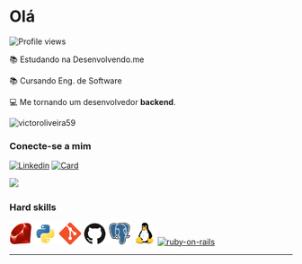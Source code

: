# Olá

<p align="left"> <img src="https://komarev.com/ghpvc/?username=Juliasil&color=yellow" alt="Profile views" /> </p>

:books: Estudando na Desenvolvendo.me

:books: Cursando Eng. de Software

:computer: Me tornando um desenvolvedor **backend**.

<p align="midlle"> <img src="https://hermes.digitalinnovation.one/articles/cover/7d407b40-57ea-433a-aa6f-4c64d13f6aec.jpg" alt="victoroliveira59" width="300"  /> </p>

### Conecte-se a mim

<div>

[![Linkedin](https://img.shields.io/badge/Victor_Oliveira-%230077B5.svg?&logo=Linkedin&logoColor=white)](https://www.linkedin.com/in/victor-oliveira-785116195/) 
[![Card](https://img.shields.io/badge/Repositório-%230077B5.svg?&logo=github&logoColor=black&color=B8B8B8)](https://github.com/victoroliveira59?tab=repositories)


<img heigth="180em" src= "https://github-readme-stats.vercel.app/api?username=victoroliveira59&theme=radical)](https://github.com/anuraghazra/github-readme-stats"/>


### Hard skills

<a href="https://stackshare.io/ruby" target="_blank"><img src="https://github.com/devicons/devicon/raw/master/icons/ruby/ruby-original.svg" alt="ruby" width="40" height="40" /></a>
<a href="https://stackshare.io/python" target="_blank"><img src="https://github.com/devicons/devicon/raw/master/icons/python/python-original.svg" alt="python" width="40" height="40" /></a> 
<a href="https://stackshare.io/git" target="_blank"><img src="https://github.com/devicons/devicon/raw/master/icons/git/git-original.svg" alt="git" width="40" height="40" /></a> 
<a href="https://stackshare.io/github" target="_blank"><img src="https://github.com/devicons/devicon/raw/master/icons/github/github-original.svg" alt="github" width="40" height="40" /></a> 
<a href="https://stackshare.io/postgresql" target="_blank"><img src="https://github.com/devicons/devicon/raw/master/icons/postgresql/postgresql-original.svg" alt="postgresql" width="40" height="40" /></a> 
<a href="https://stackshare.io/linux" target="_blank"><img src="https://github.com/devicons/devicon/raw/master/icons/linux/linux-original.svg" alt="linux" width="40" height="40" /></a> 
<a href="https://stackshare.io/ruby-on-rails" target="_blank"><img src="https://github.com/devicons/devicon/raw/master/icons/ruby-on-rails/ruby-on-rails-original.svg" alt="ruby-on-rails" width="40" height="40" /></a> 

</p>
<hr>
</div>
